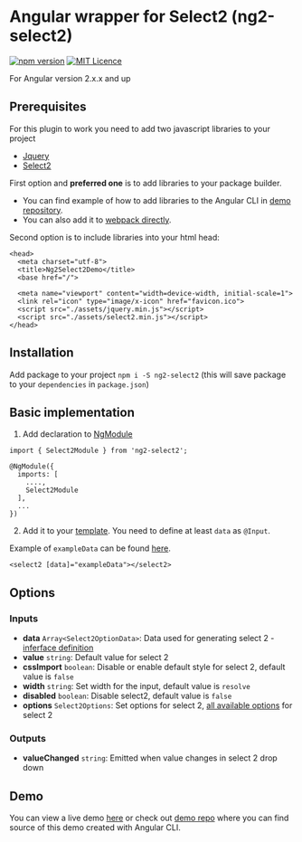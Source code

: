 # Angular wrapper for Select2 (ng2-select2)

[![npm version](https://badge.fury.io/js/ng2-select2.svg)](https://badge.fury.io/js/ng2-select2) [![MIT Licence](https://badges.frapsoft.com/os/mit/mit.svg?v=103)](https://opensource.org/licenses/mit-license.php)

For Angular version 2.x.x and up


## Prerequisites

For this plugin to work you need to add two javascript libraries to your project
- [Jquery](https://jquery.com/download/)
- [Select2](https://select2.github.io/)

First option and **preferred one** is to add libraries to your package builder.
- You can find example of how to add libraries to the Angular CLI in [demo repository](https://github.com/NejcZdovc/ng2-select2-demo/blob/master/angular-cli.json#L24-L25). 
- You can also add it to [webpack directly](https://stackoverflow.com/questions/28969861/managing-jquery-plugin-dependency-in-webpack#answer-2898947). 

Second option is to include libraries into your html head:

```
<head>
  <meta charset="utf-8">
  <title>Ng2Select2Demo</title>
  <base href="/">

  <meta name="viewport" content="width=device-width, initial-scale=1">
  <link rel="icon" type="image/x-icon" href="favicon.ico">
  <script src="./assets/jquery.min.js"></script>		
  <script src="./assets/select2.min.js"></script>
</head>
```

## Installation

Add package to your project `npm i -S ng2-select2` (this will save package to your `dependencies` in `package.json`)


## Basic implementation

1) Add declaration to [NgModule](https://github.com/NejcZdovc/ng2-select2-demo/blob/master/src/app/app.module.ts#L35)
```
import { Select2Module } from 'ng2-select2';

@NgModule({
  imports: [
    ....,
    Select2Module
  ],
  ...
})
```

2) Add it to your [template](https://github.com/NejcZdovc/ng2-select2-demo/blob/master/src/app/demos/basic/basic.component.html#L3). You need to define at least `data` as `@Input`.

Example of `exampleData` can be found [here](https://github.com/NejcZdovc/ng2-select2-demo/blob/master/src/app/demos/basic/basic.component.ts#L13).

```
<select2 [data]="exampleData"></select2>
```


## Options

### Inputs
* **data** `Array<Select2OptionData>`: Data used for generating select 2 - [inferface definition](https://github.com/NejcZdovc/ng2-select2/blob/master/lib/ng2-select2.interface.ts#L1)
* **value** `string`: Default value for select 2
* **cssImport** `boolean`: Disable or enable default style for select 2, default value is `false`
* **width** `string`: Set width for the input, default value is `resolve`
* **disabled** `boolean`: Disable select2, default value is `false`
* **options** `Select2Options`: Set options for select 2, [all available options](https://github.com/DefinitelyTyped/DefinitelyTyped/blob/4869992bc079b88280b9ff91213528904109e8ae/select2/index.d.ts#L40) for select 2

### Outputs
* **valueChanged** `string`: Emitted when value changes in select 2 drop down 


## Demo

You can view a live demo [here](https://nejczdovc.github.io/ng2-select2-demo) or check out [demo repo](https://github.com/NejcZdovc/ng2-select2-demo/) where you can find source of this demo created with Angular CLI.
